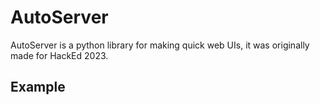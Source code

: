 # AutoServer

AutoServer is a python library for making quick web UIs, it was originally made for HackEd 2023. 

## Example
```python:examples/example1.py

```